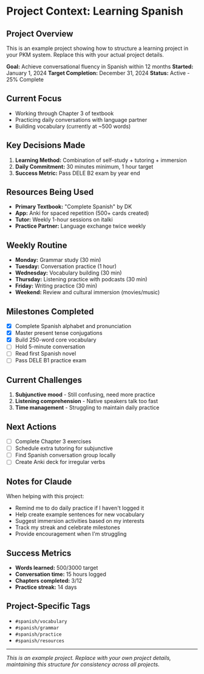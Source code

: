 # Project Context: Learning Spanish

## Project Overview
This is an example project showing how to structure a learning project in your PKM system. Replace this with your actual project details.

**Goal:** Achieve conversational fluency in Spanish within 12 months
**Started:** January 1, 2024
**Target Completion:** December 31, 2024
**Status:** Active - 25% Complete

## Current Focus
- Working through Chapter 3 of textbook
- Practicing daily conversations with language partner
- Building vocabulary (currently at ~500 words)

## Key Decisions Made
1. **Learning Method:** Combination of self-study + tutoring + immersion
2. **Daily Commitment:** 30 minutes minimum, 1 hour target
3. **Success Metric:** Pass DELE B2 exam by year end

## Resources Being Used
- **Primary Textbook:** "Complete Spanish" by DK
- **App:** Anki for spaced repetition (500+ cards created)
- **Tutor:** Weekly 1-hour sessions on italki
- **Practice Partner:** Language exchange twice weekly

## Weekly Routine
- **Monday:** Grammar study (30 min)
- **Tuesday:** Conversation practice (1 hour)
- **Wednesday:** Vocabulary building (30 min)
- **Thursday:** Listening practice with podcasts (30 min)
- **Friday:** Writing practice (30 min)
- **Weekend:** Review and cultural immersion (movies/music)

## Milestones Completed
- [x] Complete Spanish alphabet and pronunciation
- [x] Master present tense conjugations
- [x] Build 250-word core vocabulary
- [ ] Hold 5-minute conversation
- [ ] Read first Spanish novel
- [ ] Pass DELE B1 practice exam

## Current Challenges
1. **Subjunctive mood** - Still confusing, need more practice
2. **Listening comprehension** - Native speakers talk too fast
3. **Time management** - Struggling to maintain daily practice

## Next Actions
- [ ] Complete Chapter 3 exercises
- [ ] Schedule extra tutoring for subjunctive
- [ ] Find Spanish conversation group locally
- [ ] Create Anki deck for irregular verbs

## Notes for Claude
When helping with this project:
- Remind me to do daily practice if I haven't logged it
- Help create example sentences for new vocabulary
- Suggest immersion activities based on my interests
- Track my streak and celebrate milestones
- Provide encouragement when I'm struggling

## Success Metrics
- **Words learned:** 500/3000 target
- **Conversation time:** 15 hours logged
- **Chapters completed:** 3/12
- **Practice streak:** 14 days

## Project-Specific Tags
- `#spanish/vocabulary`
- `#spanish/grammar`
- `#spanish/practice`
- `#spanish/resources`

---

*This is an example project. Replace with your own project details, maintaining this structure for consistency across all projects.*